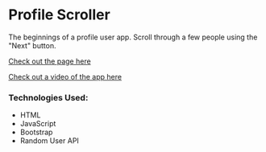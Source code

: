 # Profile Scroller

The beginnings of a profile user app.  Scroll through a few people using the "Next" button.  

[Check out the page here](https://rachaelwhitefield.github.io/profileScroller/)

[Check out a video of the app here](https://drive.google.com/open?id=19E5hSfyNn5OtIzCDzIBScq0XbPAXnC78)

### Technologies Used:
* HTML
* JavaScript
* Bootstrap
* Random User API